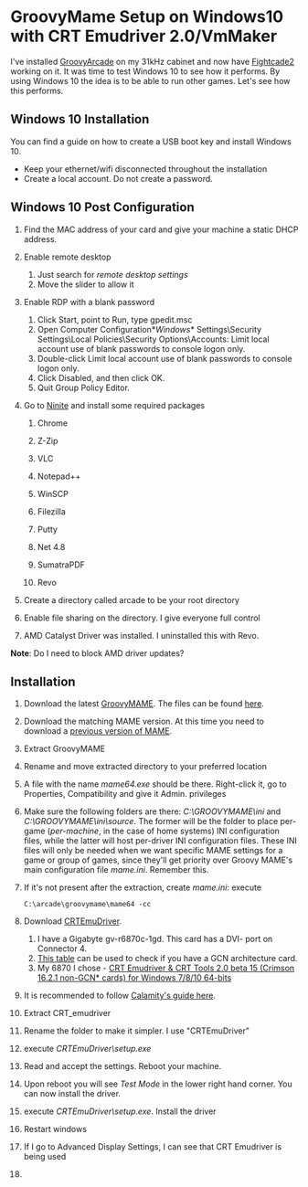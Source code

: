 # GroovyMame Setup on Windows10 with CRT Emudriver 2.0/VmMaker

I've installed [GroovyArcade](http://forum.arcadecontrols.com/index.php/topic,160023.0.html) on my 31kHz cabinet and now have [Fightcade2](https://www.fightcade.com/) working on it. It was time to test Windows 10 to see how it performs. By using Windows 10 the idea is to be able to run  other games. Let's see how this performs.

## Windows 10 Installation

You can find a guide on how to create a USB boot key and install Windows 10. 

- Keep your ethernet/wifi disconnected throughout the installation
- Create a local account. Do not create a password.

## Windows 10 Post Configuration

1. Find the MAC address of your card and give your machine a static DHCP address. 

2. Enable remote desktop

   1. Just search for *remote desktop settings*
   2. Move the slider to allow it
   
3. Enable RDP with a blank password

   1. Click Start, point to Run, type gpedit.msc
   2. Open Computer Configuration\**Windows** Settings\Security Settings\Local Policies\Security Options\Accounts: Limit local account use of blank passwords to console logon only.
   3. Double-click Limit local account use of blank passwords to console logon only.
   4. Click Disabled, and then click OK.
   5. Quit Group Policy Editor.
   
4. Go to [Ninite](https://ninite.com/) and install some required packages

   1. Chrome
   2. Z-Zip

   3. VLC
   4. Notepad++

   5. WinSCP
   6. Filezilla

   7. Putty
   8. Net 4.8
   9. SumatraPDF
   10. Revo

5. Create a directory called arcade to be your root directory

6. Enable file sharing on the directory. I give everyone full control

7. AMD Catalyst Driver was installed. I uninstalled this with Revo.

**Note**: Do I need to block AMD driver updates?



## Installation

1. Download the latest [GroovyMAME](http://forum.arcadecontrols.com/index.php?topic=151459.0). The files can be found [here](https://drive.google.com/drive/folders/0B5iMjDor3P__aEFpcVNkVW5jbEE?resourcekey=0-fbQO4r4i1aZs4Gf4u3wGWA).

2. Download the matching MAME version. At this time you need to download a [previous version of MAME](https://www.mamedev.org/oldrel.html).

3. Extract GroovyMAME

4. Rename and move extracted directory to your preferred location

5. A file with the name *mame64.exe* should be there. Right-click it, go to Properties, Compatibility and give it Admin. privileges

6. Make sure the following folders are there: *C:\GROOVYMAME\ini* and *C:\GROOVYMAME\ini\source*. The former will be the folder to place per-game (*per-machine*, in the case of home systems) INI configuration files, while the latter will host per-driver INI configuration files. These INI files will only be needed when we want specific MAME settings for a game or group of games, since they'll get priority over Groovy MAME's main configuration file *mame.ini*. Remember this.

7. If it's not present after the extraction, create *mame.ini*: execute 

   ```
   C:\arcade\groovymame\mame64 -cc
   ```

8. Download [CRTEmuDriver](https://geedorah.com/eiusdemmodi/forum/viewtopic.php?id=295).

   1. I have a Gigabyte gv-r6870c-1gd. This card has a DVI- port on Connector 4.
   2. [This table](https://en.wikipedia.org/wiki/List_of_AMD_graphics_processing_units) can be used to check if you have a GCN architecture card.
   3.  My 6870 I chose - [CRT Emudriver & CRT Tools 2.0 beta 15 (Crimson 16.2.1 non-GCN* cards) for Windows 7/8/10 64-bits](https://drive.google.com/file/d/1dwjXRFdySz4moxGTGcVWLdQDG-zw5-cJ/view)

9. It is recommended to follow [Calamity's guide here](https://geedorah.com/eiusdemmodi/forum/viewtopic.php?pid=1052#p1052).

10. Extract CRT_emudriver

11. Rename the folder to make it simpler. I use "CRTEmuDriver"

12. execute *CRTEmuDriver\setup.exe* 

13. Read and accept the settings. Reboot your machine.

14. Upon reboot you will see *Test Mode*  in the lower right hand corner. You can now install the driver.

15. execute *CRTEmuDriver\setup.exe*. Install the driver

16. Restart windows

17. If I go to Advanced Display Settings, I can see that CRT Emudriver is being used

18. 

